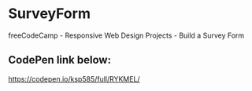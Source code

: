 # SurveyForm

freeCodeCamp - Responsive Web Design Projects - Build a Survey Form

## CodePen link below:

https://codepen.io/ksp585/full/RYKMEL/
